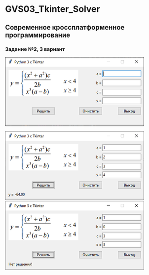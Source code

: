 # GVS03_Tkinter_Solver

## Современное кроссплатформенное программирование

### Задание №2, 3 вариант

![](1.png)

![](2.png)
![](3.png)
